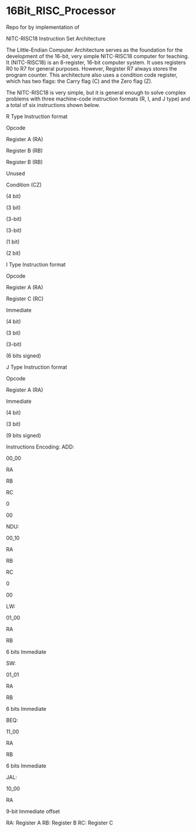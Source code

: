 # 16Bit_RISC_Processor

Repo for by implementation of 


NITC-RISC18 Instruction Set Architecture


The Little-Endian Computer Architecture serves as the foundation for the development of the 16-bit, very simple NITC-RISC18 computer for teaching. It (NITC-RISC18) is an 8-register, 16-bit computer system. It uses registers R0 to R7 for general purposes. However, Register R7 always stores the program counter. This architecture also uses a condition code register, which has two flags: the Carry flag (C) and the Zero flag (Z).

The NITC-RISC18 is very simple, but it is general enough to solve complex problems with three machine-code instruction formats (R, I, and J type) and a total of six instructions shown below.

R Type Instruction format

Opcode

Register A (RA)

Register B (RB)

Register B (RB)

Unused

Condition (CZ)

(4 bit)

(3 bit)

(3-bit)

(3-bit)

(1 bit)

(2 bit)

I Type Instruction format

Opcode

Register A (RA)

Register C (RC)

Immediate

(4 bit)

(3 bit)

(3-bit)

(6 bits signed)

 

J Type Instruction format

Opcode

Register A (RA)

Immediate

(4 bit)

(3 bit)

(9 bits signed)


Instructions Encoding: 
ADD:

00_00

RA

RB

RC

0

00

NDU:

00_10

RA

RB

RC

0

00

LW:

01_00

RA

RB

6 bits Immediate

SW:

01_01

RA

RB

6 bits Immediate

BEQ:

11_00

RA

RB

6 bits Immediate

JAL:

10_00

RA

9-bit Immediate offset

RA: Register A
RB: Register B
RC: Register C
